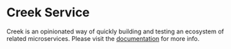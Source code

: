 # Creek Service

Creek is an opinionated way of quickly building and testing an ecosystem of related microservices. Please visit the [documentation][1] for more info.

[1]: https://www.creekservice.org

